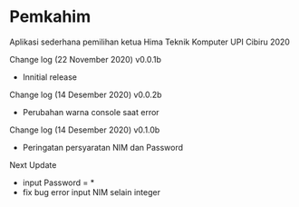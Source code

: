 # Pemkahim
Aplikasi sederhana pemilihan ketua Hima Teknik Komputer UPI Cibiru 2020

Change log (22 November 2020)
v0.0.1b
- Innitial release

Change log (14 Desember 2020)
v0.0.2b
- Perubahan warna console saat  error

Change log (14 Desember 2020)
v0.1.0b
- Peringatan persyaratan NIM dan Password


Next Update
- input Password = *
- fix bug error input NIM selain integer
